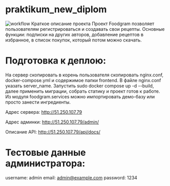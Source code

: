 # praktikum_new_diplom
![workflow](https://github.com/kukureku007/foodgram-project-react/actions/workflows/foodgram_workflow.yml/badge.svg)
Краткое описание проекта
Проект Foodgram позволяет пользователям регистрироваться и создавать свои рецепты.
Основные функции: подписки на других авторов, добавление рецептов в избранное, в список покупок, который потом можно скачать.

# Подготовка к деплою:
На сервер скопировать в корень пользователя скопировать nginx.conf, docker-compose.yml и содержимое папки frontend.
В файле nginx.conf указать server_name. Запустить sudo docker compose up -d --build, далее применить миграции, собрать статику и проект готов к работе. Из модуля foodgram.services можно импортировать демо-базу или просто занести ингредиенты.

Адрес сервера:
http://51.250.107.79

Адрес админки:
http://51.250.107.79/admin/

Описание API:
http://51.250.107.79/api/docs/

# Тестовые данные администратора:
username: admin
email: admin@example.com
password: 1234
